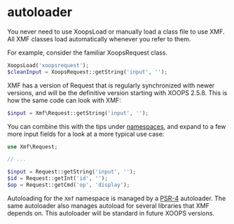 # autoloader

You never need to use XoopsLoad or manually load a class file to use XMF. All XMF classes load automatically whenever you refer to them.

For example, consider the familiar XoopsRequest class.

```php
XoopsLoad('xoopsrequest');
$cleanInput = XoopsRequest::getString('input', '');
```

XMF has a version of Request that is regularly synchronized with newer versions, and will be the definitive version starting with XOOPS 2.5.8. This is how the same code can look with XMF:

```php
$input = Xmf\Request::getString('input', '');
```

You can combine this with the tips under [namespaces](namespaces.md), and expand to a few more input fields for a look at a more typical use case:

```php
use Xmf\Request;

// ...

$input = Request::getString('input', '');
$id = Request::getInt('id', '');
$op = Request::getCmd('op', 'display');
```

Autoloading for the `Xmf` namespace is managed by a [PSR-4](http://www.php-fig.org/psr/psr-4/) autoloader. The same autoloader also manages autoload for several libraries that XMF depends on. This autoloader will be standard in future XOOPS versions.

